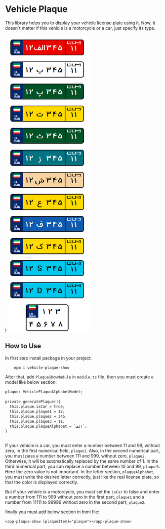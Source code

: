 # Vehicle Plaque

This library helps you to display your vehicle license plate using it. Now, it doesn`t matter if this vehicle is a motorcycle or a car, just specify its type.

!![License Plate](https://github.com/moeinkarimi/vehicle-plaque/blob/master/sample%20license%20plate.png?raw=true)

## How to Use

In first step install package in your project:
```
    npm i vehicle-plaque-show
```

After that, add `PlaqueShowModule` in `module.ts` file, then you must create a model like below section:

```
plaque: VehiclePlaqueAlphabetModel;

private generatePlaque(){
  this.plaque.isCar = true;
  this.plaque.plaque1 = 12;
  this.plaque.plaque2 = 345;
  this.plaque.plaque3 = 11;
  this.plaque.plaqueAlphabet = `الف`;
}
      
```

If your vehicle is a car, you must enter a number between 11 and 99, without zero, in the first numerical field, `plaque1`. Also, in the second numerical part, you must pass a number between 111 and 999, without zero, `plaque2`. Otherwise, it will be automatically replaced by the same number of 1. In the third numerical part, you can replace a number between 10 and 99, `plaque3`. Here the zero value is not important. In the letter section, `plaqueAlphabet`, you must write the desired letter correctly, just like the real license plate, so that the color is displayed correctly.

But if your vehicle is a motorcycle, you must set the `isCar` to false and enter a number from 111 to 999 without zero in the first part, `plaque1` and a number from 11111 to 99999 without zero in the second part, `plaque2`.


finally you must add below section in html file:

```
<app-plaque-show [plaqueItem]="plaque"></app-plaque-show>
```
